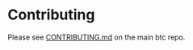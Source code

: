 # Contributing

Please see [CONTRIBUTING.md](https://github.com/owstack/ltc/blob/master/CONTRIBUTING.md) on the main btc repo.
